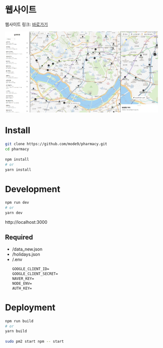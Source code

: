 # 웹사이트

웹사이트 링크: [바로가기](https://getdrug.co)

[<img alt="website screenshot alt" width="1024px" src="image.webp" />](https://getdrug.co/)


# Install

```bash
git clone https://github.com/mode9/pharmacy.git 
cd pharmacy

npm install
# or
yarn install
```



# Development

```bash
npm run dev
# or
yarn dev
```

http://localhost:3000

## Required
- /data_new.json
- /holidays.json
- /.env
    ```
    GOOGLE_CLIENT_ID=
    GOOGLE_CLIENT_SECRET=
    NAVER_KEY=
    NODE_ENV=
    AUTH_KEY=
    ```


# Deployment

```bash
npm run build
# or
yarn build

sudo pm2 start npm -- start 
```
